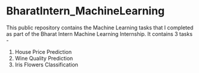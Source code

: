 # BharatIntern_MachineLearning

This public repository contains the Machine Learning tasks that I completed as part of the Bharat Intern Machine Learning Internship. It contains 3 tasks -
1. House Price Prediction
2. Wine Quality Prediction
3. Iris Flowers Classification
